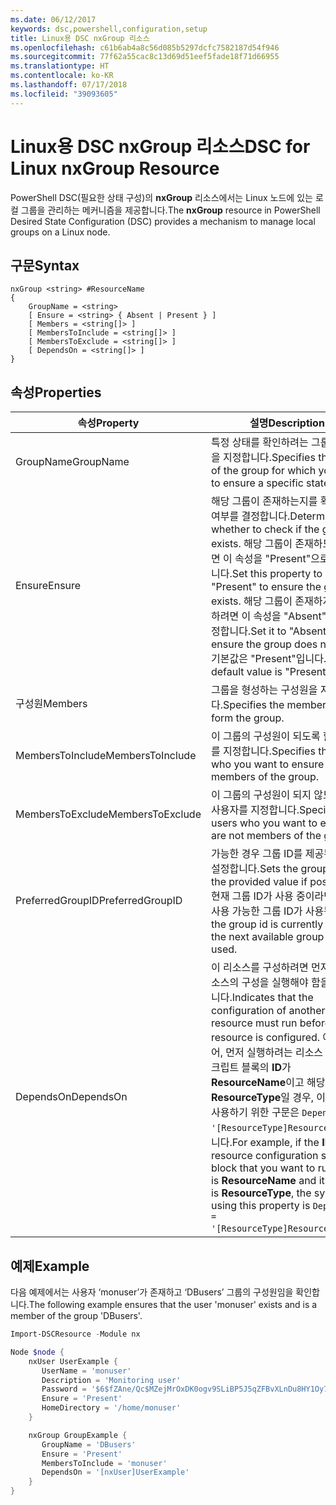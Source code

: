 ```yaml
---
ms.date: 06/12/2017
keywords: dsc,powershell,configuration,setup
title: Linux용 DSC nxGroup 리소스
ms.openlocfilehash: c61b6ab4a8c56d085b5297dcfc7582187d54f946
ms.sourcegitcommit: 77f62a55cac8c13d69d51eef5fade18f71d66955
ms.translationtype: HT
ms.contentlocale: ko-KR
ms.lasthandoff: 07/17/2018
ms.locfileid: "39093605"
---
```

# <a name="dsc-for-linux-nxgroup-resource"></a><span data-ttu-id="6215a-103">Linux용 DSC nxGroup 리소스</span><span class="sxs-lookup"><span data-stu-id="6215a-103">DSC for Linux nxGroup Resource</span></span>

<span data-ttu-id="6215a-104">PowerShell DSC(필요한 상태 구성)의 **nxGroup** 리소스에서는 Linux 노드에 있는 로컬 그룹을 관리하는 메커니즘을 제공합니다.</span><span class="sxs-lookup"><span data-stu-id="6215a-104">The **nxGroup** resource in PowerShell Desired State Configuration (DSC) provides a mechanism to manage local groups on a Linux node.</span></span>

## <a name="syntax"></a><span data-ttu-id="6215a-105">구문</span><span class="sxs-lookup"><span data-stu-id="6215a-105">Syntax</span></span>

```
nxGroup <string> #ResourceName
{
    GroupName = <string>
    [ Ensure = <string> { Absent | Present } ]
    [ Members = <string[]> ]
    [ MembersToInclude = <string[]> ]
    [ MembersToExclude = <string[]> ]
    [ DependsOn = <string[]> ]
}
```

## <a name="properties"></a><span data-ttu-id="6215a-106">속성</span><span class="sxs-lookup"><span data-stu-id="6215a-106">Properties</span></span>

|  <span data-ttu-id="6215a-107">속성</span><span class="sxs-lookup"><span data-stu-id="6215a-107">Property</span></span> |  <span data-ttu-id="6215a-108">설명</span><span class="sxs-lookup"><span data-stu-id="6215a-108">Description</span></span> |
|---|---|
| <span data-ttu-id="6215a-109">GroupName</span><span class="sxs-lookup"><span data-stu-id="6215a-109">GroupName</span></span>| <span data-ttu-id="6215a-110">특정 상태를 확인하려는 그룹의 이름을 지정합니다.</span><span class="sxs-lookup"><span data-stu-id="6215a-110">Specifies the name of the group for which you want to ensure a specific state.</span></span>|
| <span data-ttu-id="6215a-111">Ensure</span><span class="sxs-lookup"><span data-stu-id="6215a-111">Ensure</span></span>| <span data-ttu-id="6215a-112">해당 그룹이 존재하는지를 확인할지 여부를 결정합니다.</span><span class="sxs-lookup"><span data-stu-id="6215a-112">Determines whether to check if the group exists.</span></span> <span data-ttu-id="6215a-113">해당 그룹이 존재하도록 하려면 이 속성을 "Present"으로 설정합니다.</span><span class="sxs-lookup"><span data-stu-id="6215a-113">Set this property to "Present" to ensure the group exists.</span></span> <span data-ttu-id="6215a-114">해당 그룹이 존재하지 않도록 하려면 이 속성을 "Absent"으로 설정합니다.</span><span class="sxs-lookup"><span data-stu-id="6215a-114">Set it to "Absent" to ensure the group does not exist.</span></span> <span data-ttu-id="6215a-115">기본값은 "Present"입니다.</span><span class="sxs-lookup"><span data-stu-id="6215a-115">The default value is "Present".</span></span>|
| <span data-ttu-id="6215a-116">구성원</span><span class="sxs-lookup"><span data-stu-id="6215a-116">Members</span></span>| <span data-ttu-id="6215a-117">그룹을 형성하는 구성원을 지정합니다.</span><span class="sxs-lookup"><span data-stu-id="6215a-117">Specifies the members that form the group.</span></span>|
| <span data-ttu-id="6215a-118">MembersToInclude</span><span class="sxs-lookup"><span data-stu-id="6215a-118">MembersToInclude</span></span>| <span data-ttu-id="6215a-119">이 그룹의 구성원이 되도록 할 사용자를 지정합니다.</span><span class="sxs-lookup"><span data-stu-id="6215a-119">Specifies the users who you want to ensure are members of the group.</span></span>|
| <span data-ttu-id="6215a-120">MembersToExclude</span><span class="sxs-lookup"><span data-stu-id="6215a-120">MembersToExclude</span></span>| <span data-ttu-id="6215a-121">이 그룹의 구성원이 되지 않도록 할 사용자를 지정합니다.</span><span class="sxs-lookup"><span data-stu-id="6215a-121">Specifies the users who you want to ensure are not members of the group.</span></span>|
| <span data-ttu-id="6215a-122">PreferredGroupID</span><span class="sxs-lookup"><span data-stu-id="6215a-122">PreferredGroupID</span></span>| <span data-ttu-id="6215a-123">가능한 경우 그룹 ID를 제공된 값으로 설정합니다.</span><span class="sxs-lookup"><span data-stu-id="6215a-123">Sets the group id to the provided value if possible.</span></span> <span data-ttu-id="6215a-124">현재 그룹 ID가 사용 중이라면 다음의 사용 가능한 그룹 ID가 사용됩니다.</span><span class="sxs-lookup"><span data-stu-id="6215a-124">If the group id is currently in use, the next available group id is used.</span></span>|
| <span data-ttu-id="6215a-125">DependsOn</span><span class="sxs-lookup"><span data-stu-id="6215a-125">DependsOn</span></span> | <span data-ttu-id="6215a-126">이 리소스를 구성하려면 먼저 다른 리소스의 구성을 실행해야 함을 나타냅니다.</span><span class="sxs-lookup"><span data-stu-id="6215a-126">Indicates that the configuration of another resource must run before this resource is configured.</span></span> <span data-ttu-id="6215a-127">예를 들어, 먼저 실행하려는 리소스 구성 스크립트 블록의 **ID**가 **ResourceName**이고 해당 형식이 **ResourceType**일 경우, 이 속성을 사용하기 위한 구문은 `DependsOn = '[ResourceType]ResourceName'`입니다.</span><span class="sxs-lookup"><span data-stu-id="6215a-127">For example, if the **ID** of the resource configuration script block that you want to run first is **ResourceName** and its type is **ResourceType**, the syntax for using this property is `DependsOn = '[ResourceType]ResourceName'`.</span></span>|

## <a name="example"></a><span data-ttu-id="6215a-128">예제</span><span class="sxs-lookup"><span data-stu-id="6215a-128">Example</span></span>

<span data-ttu-id="6215a-129">다음 예제에서는 사용자 ‘monuser’가 존재하고 ‘DBusers’ 그룹의 구성원임을 확인합니다.</span><span class="sxs-lookup"><span data-stu-id="6215a-129">The following example ensures that the user 'monuser' exists and is a member of the group 'DBusers'.</span></span>

```powershell
Import-DSCResource -Module nx

Node $node {
    nxUser UserExample {
       UserName = 'monuser'
       Description = 'Monitoring user'
       Password = '$6$fZAne/Qc$MZejMrOxDK0ogv9SLiBP5J5qZFBvXLnDu8HY1Oy7ycX.Y3C7mGPUfeQy3A82ev3zIabhDQnj2ayeuGn02CqE/0'
       Ensure = 'Present'
       HomeDirectory = '/home/monuser'
    }

    nxGroup GroupExample {
       GroupName = 'DBusers'
       Ensure = 'Present'
       MembersToInclude = 'monuser'
       DependsOn = '[nxUser]UserExample'
    }
}
```